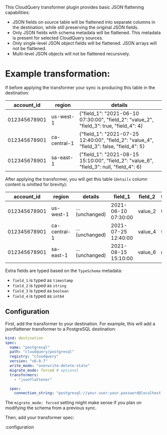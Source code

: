 This CloudQuery transformer plugin provides basic JSON flattening capabilities:

- JSON fields on source table will be flattened into separate columns in the destination, while still preserving the original JSON fields.
- Only JSON fields with schema metadata will be flattened. This metadata is present for selected CloudQuery sources.
- Only single-level JSON object fields will be flattened. JSON arrays will not be flattened.
- Multi-level JSON objects will not be flattened recursively.

# Example transformation:

If before applying the transformer your sync is producing this table in the destination:

<!-- vale off -->
| account_id   | region        | details                                                                                  |
|--------------|---------------|------------------------------------------------------------------------------------------|
| 012345678901 | us-west-1     | {"field_1": "2021-06-10 07:30:00", "field_2": "value_2", "field_3": true, "field_4": 4}  |
| 012345678901 | ca-central-1  | {"field_1": "2021-07-25 12:40:00", "field_2": "value_4", "field_3": false, "field_4": 5} |
| 012345678901 | sa-east-1     | {"field_1": "2021-08-15 15:10:00", "field_2": "value_6", "field_3": null, "field_4": 6}  |
<!-- vale on -->

After applying the transformer, you will get this table (`details` column content is omitted for brevity):

<!-- vale off -->
| account_id   | region        | details        | field_1             | field_2 | field_3 | field_4 |
|--------------|---------------|----------------|---------------------|---------|---------|---------|
| 012345678901 | us-west-1     | …(unchanged)   | 2021-06-10 07:30:00 | value_2 | true    | 4       |
| 012345678901 | ca-central-1  | …(unchanged)   | 2021-07-25 12:40:00 | value_4 | false   | 5       |
| 012345678901 | sa-east-1     | …(unchanged)   | 2021-08-15 15:10:00 | value_6 | null    | 6       |
<!-- vale on -->

Extra fields are typed based on the `TypeSchema` metadata:

- `field_1` is typed as `timestamp`
- `field_2` is typed as `string`
- `field_3` is typed as `boolean`
- `field_4` is typed as `int64`

## Configuration

First, add the transformer to your destination. For example, this will add a jsonflattener transformer to a PostgreSQL destination:

```yaml copy
kind: destination
spec:
  name: "postgresql"
  path: "cloudquery/postgresql"
  registry: "cloudquery"
  version: "v8.0.7"
  write_mode: "overwrite-delete-stale"
  migrate_mode: forced # optional
  transformers:
    - "jsonflattener"

  spec:
    connection_string: "postgresql://your.user:your.password@localhost:5432/db_name"
```

The `migrate_mode: forced` setting might make sense if you plan on modifying the schema from a previous sync.

Then, add your transformer spec:

:configuration
